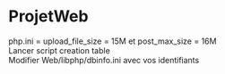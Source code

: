 # ProjetWeb
php.ini = upload_file_size = 15M et post_max_size = 16M  
Lancer script creation table  
Modifier Web/libphp/dbinfo.ini avec vos identifiants  

